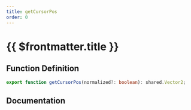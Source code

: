 ```yaml
---
title: getCursorPos
order: 0
---
```


# {{ $frontmatter.title }}

## Function Definition

```ts
export function getCursorPos(normalized?: boolean): shared.Vector2;
```

## Documentation

<!--@include: ./parts/getCursorPos.md-->
